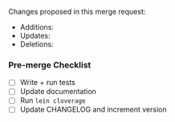 Changes proposed in this merge request:
- Additions:
- Updates:
- Deletions:

### Pre-merge Checklist
- [ ] Write + run tests
- [ ] Update documentation
- [ ] Run `lein cloverage`
- [ ] Update CHANGELOG and increment version
